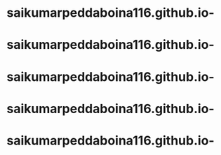 # saikumarpeddaboina116.github.io-
# saikumarpeddaboina116.github.io-
# saikumarpeddaboina116.github.io-
# saikumarpeddaboina116.github.io-
# saikumarpeddaboina116.github.io-

